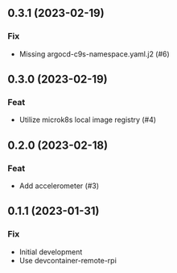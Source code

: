 ## 0.3.1 (2023-02-19)

### Fix

- Missing argocd-c9s-namespace.yaml.j2 (#6)

## 0.3.0 (2023-02-19)

### Feat

- Utilize microk8s local image registry (#4)

## 0.2.0 (2023-02-18)

### Feat

- Add accelerometer (#3)

## 0.1.1 (2023-01-31)

### Fix

- Initial development
- Use devcontainer-remote-rpi
